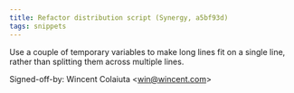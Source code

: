 ```yaml
---
title: Refactor distribution script (Synergy, a5bf93d)
tags: snippets
---
```


Use a couple of temporary variables to make long lines fit on a single line, rather than splitting them across multiple lines.

Signed-off-by: Wincent Colaiuta &lt;win@wincent.com&gt;

